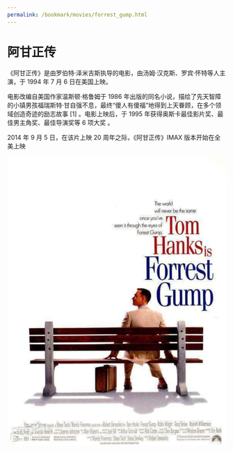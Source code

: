 ```yaml
---
permalink: /bookmark/movies/forrest_gump.html
---
```


# 阿甘正传

《阿甘正传》是由罗伯特·泽米吉斯执导的电影，由汤姆·汉克斯、罗宾·怀特等人主演，于 1994 年 7 月 6 日在美国上映。

电影改编自美国作家温斯顿·格鲁姆于 1986 年出版的同名小说，描绘了先天智障的小镇男孩福瑞斯特·甘自强不息，最终“傻人有傻福”地得到上天眷顾，在多个领域创造奇迹的励志故事 [1] 。电影上映后，于 1995 年获得奥斯卡最佳影片奖、最佳男主角奖、最佳导演奖等 6 项大奖 。

2014 年 9 月 5 日，在该片上映 20 周年之际，《阿甘正传》IMAX 版本开始在全美上映

![海报](./images/阿甘正传.jpg)
